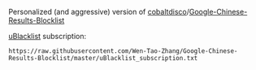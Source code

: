 Personalized (and aggressive) version of [cobaltdisco](https://github.com/cobaltdisco)/[Google-Chinese-Results-Blocklist](https://github.com/cobaltdisco/Google-Chinese-Results-Blocklist)



[uBlacklist](https://chrome.google.com/webstore/detail/ublacklist/pncfbmialoiaghdehhbnbhkkgmjanfhe) subscription:

```
https://raw.githubusercontent.com/Wen-Tao-Zhang/Google-Chinese-Results-Blocklist/master/uBlacklist_subscription.txt
```



